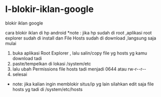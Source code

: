 # l-blokir-iklan-google
blokir iklan google

cara blokir iklan di hp android
*note : jika hp sudah di root ,aplikasi root explorer sudah di install dan File Hosts sudah di download ,langsung saja mulai

1. buka aplikasi Root Explorer , lalu salin/copy file yg hosts yg kamu download tadi
2. paste/tempelkan di lokasi /system/etc
3. lalu ubah Permissions file hosts tadi menjadi 0644 atau rw-r--r--
4. selesai

* note: jika kalian ingin memblokir situs/ip yg lain silahkan edit saja file hosts yg tadi di /system/etc/hosts
